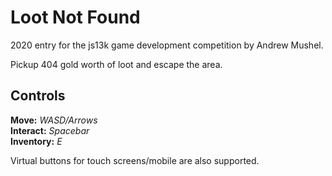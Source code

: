 # Loot Not Found
2020 entry for the js13k game development competition by Andrew Mushel.

Pickup 404 gold worth of loot and escape the area.

## Controls
**Move:** *WASD/Arrows*  
**Interact:** *Spacebar*  
**Inventory:** *E*  

Virtual buttons for touch screens/mobile are also supported.
